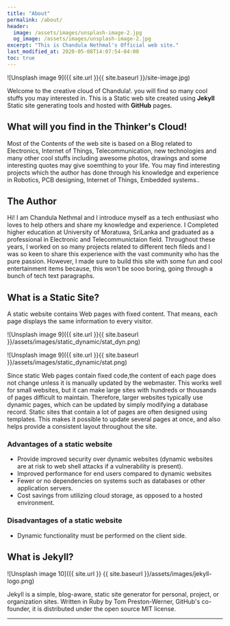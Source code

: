 ```yaml
---
title: "About"
permalink: /about/
header:
  image: /assets/images/unsplash-image-2.jpg
  og_image: /assets/images/unsplash-image-2.jpg
excerpt: "This is Chandula Nethmal's Official web site."
last_modified_at: 2020-05-08T14:07:54-04:00
toc: true
---
```

![Unsplash image 9]({{ site.url }}{{ site.baseurl }}/site-image.jpg)

Welcome to the creative cloud of Chandula!. you will find so many cool stuffs you may interested in. This is a Static web site created using **Jekyll** Static site generating tools and hosted with **GitHub** pages. 

## What will you find in the Thinker's Cloud!

Most of the Contents of the web site is based on a Blog related to Electronics, Internet of Things, Telecommunication, new technologies and many other cool stuffs including awesome photos, drawings and some interesting quotes may give soemthing to your life. You may find interesting projects which the author has done through his knowledge and experience in Robotics, PCB designing, Internet of Things, Embedded systems..

## The Author

Hi! I am Chandula Nethmal and I introduce myself as a tech enthusiast who loves to help others and share my knowledge and experience. I Completed higher education at University of Moratuwa, SriLanka and graduated as a professional in Electronic and Telecommunictaion field. Throughout these years, I worked on so many projects related to different tech fileds and I was so keen to share this experience with the vast community who has the pure passion. However, I made sure to build this site with some fun and cool entertainment items because, this won't be sooo boring, going through a bunch of tech text paragraphs.

## What is a Static Site?

A static website contains Web pages with fixed content. That means, each page displays the same information to every visitor.

![Unsplash image 9]({{ site.url }}{{ site.baseurl }}/assets/images/static_dynamic/stat_dyn.png)

![Unsplash image 9]({{ site.url }}{{ site.baseurl }}/assets/images/static_dynamic/stat.png)

Since static Web pages contain fixed code,the content of each page does not change unless it is manually updated by the webmaster. This works well for small websites, but it can make large sites with hundreds or thousands of pages difficult to maintain. Therefore, larger websites typically use dynamic pages, which can be updated by simply modifying a database record. Static sites that contain a lot of pages are often designed using templates. This makes it possible to update several pages at once, and also helps provide a consistent layout throughout the site.

### Advantages of a static website

- Provide improved security over dynamic websites (dynamic websites are at risk to web shell attacks if a vulnerability is present).
- Improved performance for end users compared to dynamic websites
- Fewer or no dependencies on systems such as databases or other application servers.
- Cost savings from utilizing cloud storage, as opposed to a hosted environment.

### Disadvantages of a static website
- Dynamic functionality must be performed on the client side.

## What  is Jekyll?

![Unsplash image 10]({{ site.url }}
{{ site.baseurl }}/assets/images/jekyll-logo.png)

Jekyll is a simple, blog-aware, static site generator for personal, project, or organization sites. Written in Ruby by Tom Preston-Werner, GitHub's co-founder, it is distributed under the open source MIT license.

---

